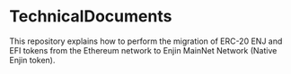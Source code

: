 # TechnicalDocuments
This repository explains how to perform the migration of ERC-20 ENJ and EFI tokens from the Ethereum network to Enjin MainNet Network (Native Enjin token).
